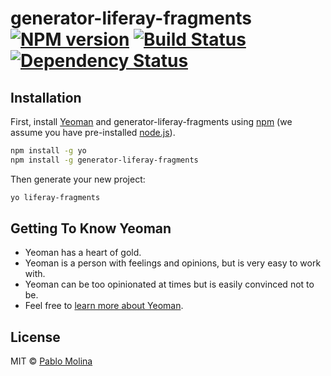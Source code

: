 # generator-liferay-fragments [![NPM version][npm-image]][npm-url] [![Build Status][travis-image]][travis-url] [![Dependency Status][daviddm-image]][daviddm-url]
> 

## Installation

First, install [Yeoman](http://yeoman.io) and generator-liferay-fragments using [npm](https://www.npmjs.com/) (we assume you have pre-installed [node.js](https://nodejs.org/)).

```bash
npm install -g yo
npm install -g generator-liferay-fragments
```

Then generate your new project:

```bash
yo liferay-fragments
```

## Getting To Know Yeoman

 * Yeoman has a heart of gold.
 * Yeoman is a person with feelings and opinions, but is very easy to work with.
 * Yeoman can be too opinionated at times but is easily convinced not to be.
 * Feel free to [learn more about Yeoman](http://yeoman.io/).

## License

MIT © [Pablo Molina]()


[npm-image]: https://badge.fury.io/js/generator-liferay-fragments.svg
[npm-url]: https://npmjs.org/package/generator-liferay-fragments
[travis-image]: https://travis-ci.org/p2kmgcl/generator-liferay-fragments.svg?branch=master
[travis-url]: https://travis-ci.org/p2kmgcl/generator-liferay-fragments
[daviddm-image]: https://david-dm.org/p2kmgcl/generator-liferay-fragments.svg?theme=shields.io
[daviddm-url]: https://david-dm.org/p2kmgcl/generator-liferay-fragments
